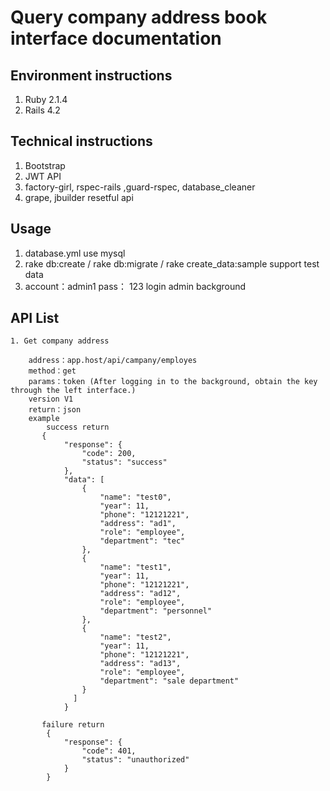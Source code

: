 # Query company address book interface documentation
## Environment instructions
1. Ruby 2.1.4
2. Rails 4.2

## Technical instructions
1. Bootstrap 
2. JWT API
3. factory-girl, rspec-rails ,guard-rspec, database_cleaner 
4. grape, jbuilder  resetful api

## Usage
1. database.yml  use mysql
2. rake db:create / rake db:migrate / rake create_data:sample  support test data
3. account：admin1 pass： 123  login admin background


## API List

```
1. Get company address

	address：app.host/api/campany/employes
	method：get
   	params：token (After logging in to the background, obtain the key through the left interface.)
   	version V1
   	return：json
  	example
  		success return
	   {
		    "response": {
		        "code": 200,
		        "status": "success"
		    },
		    "data": [
		        {
		            "name": "test0",
		            "year": 11,
		            "phone": "12121221",
		            "address": "ad1",
		            "role": "employee",
		            "department": "tec"
		        },
		        {
		            "name": "test1",
		            "year": 11,
		            "phone": "12121221",
		            "address": "ad12",
		            "role": "employee",
		            "department": "personnel"
		        },
		        {
		            "name": "test2",
		            "year": 11,
		            "phone": "12121221",
		            "address": "ad13",
		            "role": "employee",
		            "department": "sale department"
		        }
			  ]
			}
			
	   failure return
	   	{
		    "response": {
		        "code": 401,
		        "status": "unauthorized"
		    }
		}
```

